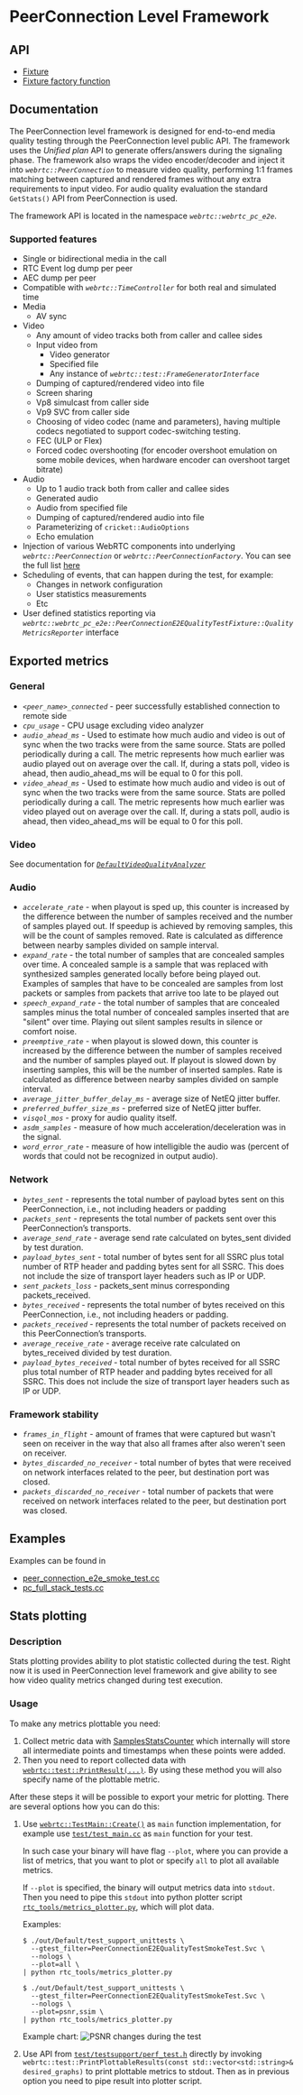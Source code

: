 <?% config.freshness.reviewed = '2021-04-12' %?>

# PeerConnection Level Framework

## API

*   [Fixture][1]
*   [Fixture factory function][2]

## Documentation

The PeerConnection level framework is designed for end-to-end media quality
testing through the PeerConnection level public API. The framework uses the
*Unified plan* API to generate offers/answers during the signaling phase. The
framework also wraps the video encoder/decoder and inject it into
*`webrtc::PeerConnection`* to measure video quality, performing 1:1 frames
matching between captured and rendered frames without any extra requirements to
input video. For audio quality evaluation the standard `GetStats()` API from
PeerConnection is used.

The framework API is located in the namespace *`webrtc::webrtc_pc_e2e`*.

### Supported features

*   Single or bidirectional media in the call
*   RTC Event log dump per peer
*   AEC dump per peer
*   Compatible with *`webrtc::TimeController`* for both real and simulated time
*   Media
    *   AV sync
*   Video
    *   Any amount of video tracks both from caller and callee sides
    *   Input video from
        *   Video generator
        *   Specified file
        *   Any instance of *`webrtc::test::FrameGeneratorInterface`*
    *   Dumping of captured/rendered video into file
    *   Screen sharing
    *   Vp8 simulcast from caller side
    *   Vp9 SVC from caller side
    *   Choosing of video codec (name and parameters), having multiple codecs
        negotiated to support codec-switching testing.
    *   FEC (ULP or Flex)
    *   Forced codec overshooting (for encoder overshoot emulation on some
        mobile devices, when hardware encoder can overshoot target bitrate)
*   Audio
    *   Up to 1 audio track both from caller and callee sides
    *   Generated audio
    *   Audio from specified file
    *   Dumping of captured/rendered audio into file
    *   Parameterizing of `cricket::AudioOptions`
    *   Echo emulation
*   Injection of various WebRTC components into underlying
    *`webrtc::PeerConnection`* or *`webrtc::PeerConnectionFactory`*. You can see
    the full list [here][11]
*   Scheduling of events, that can happen during the test, for example:
    *   Changes in network configuration
    *   User statistics measurements
    *   Etc
*   User defined statistics reporting via
    *`webrtc::webrtc_pc_e2e::PeerConnectionE2EQualityTestFixture::QualityMetricsReporter`*
    interface

## Exported metrics

### General

*   *`<peer_name>_connected`* - peer successfully established connection to
    remote side
*   *`cpu_usage`* - CPU usage excluding video analyzer
*   *`audio_ahead_ms`* - Used to estimate how much audio and video is out of
    sync when the two tracks were from the same source. Stats are polled
    periodically during a call. The metric represents how much earlier was audio
    played out on average over the call. If, during a stats poll, video is
    ahead, then audio_ahead_ms will be equal to 0 for this poll.
*   *`video_ahead_ms`* - Used to estimate how much audio and video is out of
    sync when the two tracks were from the same source. Stats are polled
    periodically during a call. The metric represents how much earlier was video
    played out on average over the call. If, during a stats poll, audio is
    ahead, then video_ahead_ms will be equal to 0 for this poll.

### Video

See documentation for
[*`DefaultVideoQualityAnalyzer`*](default_video_quality_analyzer.md#exported-metrics)

### Audio

*   *`accelerate_rate`* - when playout is sped up, this counter is increased by
    the difference between the number of samples received and the number of
    samples played out. If speedup is achieved by removing samples, this will be
    the count of samples removed. Rate is calculated as difference between
    nearby samples divided on sample interval.
*   *`expand_rate`* - the total number of samples that are concealed samples
    over time. A concealed sample is a sample that was replaced with synthesized
    samples generated locally before being played out. Examples of samples that
    have to be concealed are samples from lost packets or samples from packets
    that arrive too late to be played out
*   *`speech_expand_rate`* - the total number of samples that are concealed
    samples minus the total number of concealed samples inserted that are
    "silent" over time. Playing out silent samples results in silence or comfort
    noise.
*   *`preemptive_rate`* - when playout is slowed down, this counter is increased
    by the difference between the number of samples received and the number of
    samples played out. If playout is slowed down by inserting samples, this
    will be the number of inserted samples. Rate is calculated as difference
    between nearby samples divided on sample interval.
*   *`average_jitter_buffer_delay_ms`* - average size of NetEQ jitter buffer.
*   *`preferred_buffer_size_ms`* - preferred size of NetEQ jitter buffer.
*   *`visqol_mos`* - proxy for audio quality itself.
*   *`asdm_samples`* - measure of how much acceleration/deceleration was in the
    signal.
*   *`word_error_rate`* - measure of how intelligible the audio was (percent of
    words that could not be recognized in output audio).

### Network

*   *`bytes_sent`* - represents the total number of payload bytes sent on this
    PeerConnection, i.e., not including headers or padding
*   *`packets_sent`* - represents the total number of packets sent over this
    PeerConnection’s transports.
*   *`average_send_rate`* - average send rate calculated on bytes_sent divided
    by test duration.
*   *`payload_bytes_sent`* - total number of bytes sent for all SSRC plus total
    number of RTP header and padding bytes sent for all SSRC. This does not
    include the size of transport layer headers such as IP or UDP.
*   *`sent_packets_loss`* - packets_sent minus corresponding packets_received.
*   *`bytes_received`* - represents the total number of bytes received on this
    PeerConnection, i.e., not including headers or padding.
*   *`packets_received`* - represents the total number of packets received on
    this PeerConnection’s transports.
*   *`average_receive_rate`* - average receive rate calculated on bytes_received
    divided by test duration.
*   *`payload_bytes_received`* - total number of bytes received for all SSRC
    plus total number of RTP header and padding bytes received for all SSRC.
    This does not include the size of transport layer headers such as IP or UDP.

### Framework stability

*   *`frames_in_flight`* - amount of frames that were captured but wasn't seen
    on receiver in the way that also all frames after also weren't seen on
    receiver.
*   *`bytes_discarded_no_receiver`* - total number of bytes that were received
    on network interfaces related to the peer, but destination port was closed.
*   *`packets_discarded_no_receiver`* - total number of packets that were
    received on network interfaces related to the peer, but destination port was
    closed.

## Examples

Examples can be found in

*   [peer_connection_e2e_smoke_test.cc][3]
*   [pc_full_stack_tests.cc][4]

## Stats plotting

### Description

Stats plotting provides ability to plot statistic collected during the test.
Right now it is used in PeerConnection level framework and give ability to see
how video quality metrics changed during test execution.

### Usage

To make any metrics plottable you need:

1.  Collect metric data with [SamplesStatsCounter][5] which internally will
    store all intermediate points and timestamps when these points were added.
2.  Then you need to report collected data with
    [`webrtc::test::PrintResult(...)`][6]. By using these method you will also
    specify name of the plottable metric.

After these steps it will be possible to export your metric for plotting. There
are several options how you can do this:

1.  Use [`webrtc::TestMain::Create()`][7] as `main` function implementation, for
    example use [`test/test_main.cc`][8] as `main` function for your test.

    In such case your binary will have flag `--plot`, where you can provide a
    list of metrics, that you want to plot or specify `all` to plot all
    available metrics.

    If `--plot` is specified, the binary will output metrics data into `stdout`.
    Then you need to pipe this `stdout` into python plotter script
    [`rtc_tools/metrics_plotter.py`][9], which will plot data.

    Examples:

    ```shell
    $ ./out/Default/test_support_unittests \
      --gtest_filter=PeerConnectionE2EQualityTestSmokeTest.Svc \
      --nologs \
      --plot=all \
    | python rtc_tools/metrics_plotter.py
    ```

    ```shell
    $ ./out/Default/test_support_unittests \
      --gtest_filter=PeerConnectionE2EQualityTestSmokeTest.Svc \
      --nologs \
      --plot=psnr,ssim \
    | python rtc_tools/metrics_plotter.py
    ```

    Example chart: ![PSNR changes during the test](in_test_psnr_plot.png)

2.  Use API from [`test/testsupport/perf_test.h`][10] directly by invoking
    `webrtc::test::PrintPlottableResults(const std::vector<std::string>&
    desired_graphs)` to print plottable metrics to stdout. Then as in previous
    option you need to pipe result into plotter script.

[1]: https://source.chromium.org/chromium/chromium/src/+/master:third_party/webrtc/api/test/peerconnection_quality_test_fixture.h;drc=cbe6e8a2589a925d4c91a2ac2c69201f03de9c39
[2]: https://source.chromium.org/chromium/chromium/src/+/master:third_party/webrtc/api/test/create_peerconnection_quality_test_fixture.h;drc=cbe6e8a2589a925d4c91a2ac2c69201f03de9c39
[3]: https://source.chromium.org/chromium/chromium/src/+/master:third_party/webrtc/test/pc/e2e/peer_connection_e2e_smoke_test.cc;drc=cbe6e8a2589a925d4c91a2ac2c69201f03de9c39
[4]: https://source.chromium.org/chromium/chromium/src/+/master:third_party/webrtc/video/pc_full_stack_tests.cc;drc=cbe6e8a2589a925d4c91a2ac2c69201f03de9c39
[5]: https://source.chromium.org/chromium/chromium/src/+/master:third_party/webrtc/api/numerics/samples_stats_counter.h;drc=cbe6e8a2589a925d4c91a2ac2c69201f03de9c39
[6]: https://source.chromium.org/chromium/chromium/src/+/master:third_party/webrtc/test/testsupport/perf_test.h;l=86;drc=0710b401b1e5b500b8e84946fb657656ba1b58b7
[7]: https://source.chromium.org/chromium/chromium/src/+/master:third_party/webrtc/test/test_main_lib.h;l=23;drc=bcb42f1e4be136c390986a40d9d5cb3ad0de260b
[8]: https://source.chromium.org/chromium/chromium/src/+/master:third_party/webrtc/test/test_main.cc;drc=bcb42f1e4be136c390986a40d9d5cb3ad0de260b
[9]: https://source.chromium.org/chromium/chromium/src/+/master:third_party/webrtc/rtc_tools/metrics_plotter.py;drc=8cc6695652307929edfc877cd64b75cd9ec2d615
[10]: https://source.chromium.org/chromium/chromium/src/+/master:third_party/webrtc/test/testsupport/perf_test.h;l=105;drc=0710b401b1e5b500b8e84946fb657656ba1b58b7
[11]: https://source.chromium.org/chromium/chromium/src/+/master:third_party/webrtc/api/test/peerconnection_quality_test_fixture.h;l=272;drc=484acf27231d931dbc99aedce85bc27e06486b96
